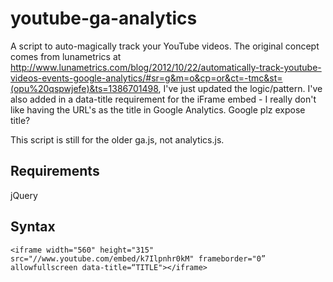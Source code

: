 youtube-ga-analytics
====================

A script to auto-magically track your YouTube videos. The original concept comes from lunametrics at http://www.lunametrics.com/blog/2012/10/22/automatically-track-youtube-videos-events-google-analytics/#sr=g&m=o&cp=or&ct=-tmc&st=(opu%20qspwjefe)&ts=1386701498, I've just updated the logic/pattern. I've also added in a data-title requirement for the iFrame embed  - I really don't like having the URL's as the title in Google Analytics. Google plz expose title?

This script is still for the older ga.js, not analytics.js. 

## Requirements

jQuery

## Syntax

```
<iframe width="560" height="315" src="//www.youtube.com/embed/k7Ilpnhr0kM" frameborder="0” allowfullscreen data-title=“TITLE"></iframe>
```
